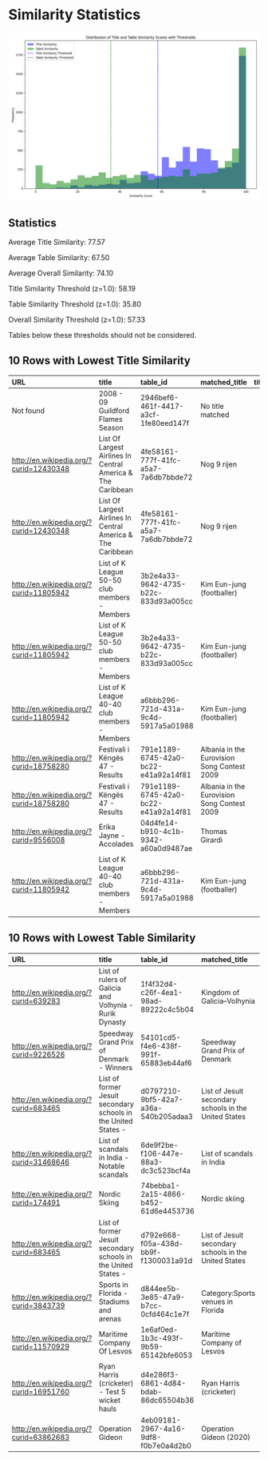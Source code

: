 # Similarity Statistics

![Similarity Plot](similarity_plot.png)

## Statistics


Average Title Similarity: 77.57

Average Table Similarity: 67.50

Average Overall Similarity: 74.10

Title Similarity Threshold (z=1.0): 58.19

Table Similarity Threshold (z=1.0): 35.80

Overall Similarity Threshold (z=1.0): 57.33

Tables below these thresholds should not be considered.

## 10 Rows with Lowest Title Similarity

| URL                                     | title                                                       | table_id                             | matched_title                               |   title_similarity |   table_similarity |   overall_similarity |
|:----------------------------------------|:------------------------------------------------------------|:-------------------------------------|:--------------------------------------------|-------------------:|-------------------:|---------------------:|
| Not found                               | 2008 - 09 Guildford Flames Season                           | 2946bef6-461f-4417-a3cf-1fe80eed147f | No title matched                            |                  0 |                  0 |                    0 |
| http://en.wikipedia.org/?curid=12430348 | List Of Largest Airlines In Central America & The Caribbean | 4fe58161-777f-41fc-a5a7-7a6db7bbde72 | Nog 9 rijen                                 |                  9 |                 13 |                   10 |
| http://en.wikipedia.org/?curid=12430348 | List Of Largest Airlines In Central America & The Caribbean | 4fe58161-777f-41fc-a5a7-7a6db7bbde72 | Nog 9 rijen                                 |                  9 |                 13 |                   10 |
| http://en.wikipedia.org/?curid=11805942 | List of K League 50-50 club members - Members               | 3b2e4a33-9642-4735-b22c-833d93a005cc | Kim Eun-jung (footballer)                   |                 11 |                 28 |                   16 |
| http://en.wikipedia.org/?curid=11805942 | List of K League 50-50 club members - Members               | 3b2e4a33-9642-4735-b22c-833d93a005cc | Kim Eun-jung (footballer)                   |                 11 |                 28 |                   16 |
| http://en.wikipedia.org/?curid=11805942 | List of K League 40-40 club members - Members               | a6bbb296-721d-431a-9c4d-5917a5a01988 | Kim Eun-jung (footballer)                   |                 11 |                 32 |                   17 |
| http://en.wikipedia.org/?curid=18758280 | Festivali i Këngës 47 - Results                             | 791e1189-6745-42a0-bc22-e41a92a14f81 | Albania in the Eurovision Song Contest 2009 |                 11 |                 71 |                   29 |
| http://en.wikipedia.org/?curid=18758280 | Festivali i Këngës 47 - Results                             | 791e1189-6745-42a0-bc22-e41a92a14f81 | Albania in the Eurovision Song Contest 2009 |                 11 |                 71 |                   29 |
| http://en.wikipedia.org/?curid=9556008  | Erika Jayne - Accolades                                     | 04d4fe14-b910-4c1b-9342-a60a0d9487ae | Thomas Girardi                              |                 11 |                  0 |                    7 |
| http://en.wikipedia.org/?curid=11805942 | List of K League 40-40 club members - Members               | a6bbb296-721d-431a-9c4d-5917a5a01988 | Kim Eun-jung (footballer)                   |                 11 |                 32 |                   17 |

## 10 Rows with Lowest Table Similarity

| URL                                     | title                                                          | table_id                             | matched_title                                         |   title_similarity |   table_similarity |   overall_similarity |
|:----------------------------------------|:---------------------------------------------------------------|:-------------------------------------|:------------------------------------------------------|-------------------:|-------------------:|---------------------:|
| http://en.wikipedia.org/?curid=639283   | List of rulers of Galicia and Volhynia - Rurik Dynasty         | 1f4f32d4-c26f-4ea1-98ad-89222c4c5b04 | Kingdom of Galicia–Volhynia                           |                 52 |                  0 |                   36 |
| http://en.wikipedia.org/?curid=9226526  | Speedway Grand Prix of Denmark - Winners                       | 54101cd5-f4e6-438f-991f-65883eb44af6 | Speedway Grand Prix of Denmark                        |                 86 |                  0 |                   60 |
| http://en.wikipedia.org/?curid=683465   | List of former Jesuit secondary schools in the United States - | d0797210-9bf5-42a7-a36a-540b205adaa3 | List of Jesuit secondary schools in the United States |                 91 |                  0 |                   63 |
| http://en.wikipedia.org/?curid=31468646 | List of scandals in India - Notable scandals                   | 6de9f2be-f106-447e-88a3-dc3c523bcf4a | List of scandals in India                             |                 72 |                  0 |                   50 |
| http://en.wikipedia.org/?curid=174491   | Nordic Skiing                                                  | 74bebba1-2a15-4866-b452-61d6e4453736 | Nordic skiing                                         |                100 |                  0 |                   70 |
| http://en.wikipedia.org/?curid=683465   | List of former Jesuit secondary schools in the United States - | d792e668-f05a-438d-bb9f-f1300031a91d | List of Jesuit secondary schools in the United States |                 91 |                  0 |                   63 |
| http://en.wikipedia.org/?curid=3843739  | Sports in Florida - Stadiums and arenas                        | d844ee5b-3e85-47a9-b7cc-0cfd464c1e7f | Category:Sports venues in Florida                     |                 47 |                  0 |                   32 |
| http://en.wikipedia.org/?curid=11570929 | Maritime Company Of Lesvos                                     | 1e6af0ed-1b3c-493f-9b59-65142bfe6053 | Maritime Company of Lesvos                            |                100 |                  0 |                   70 |
| http://en.wikipedia.org/?curid=16951760 | Ryan Harris (cricketer) - Test 5 wicket hauls                  | d4e286f3-6861-4d84-bdab-86dc65504b36 | Ryan Harris (cricketer)                               |                 68 |                  0 |                   47 |
| http://en.wikipedia.org/?curid=63862683 | Operation Gideon                                               | 4eb09181-2967-4a16-9df8-f0b7e0a4d2b0 | Operation Gideon (2020)                               |                 82 |                  0 |                   57 |